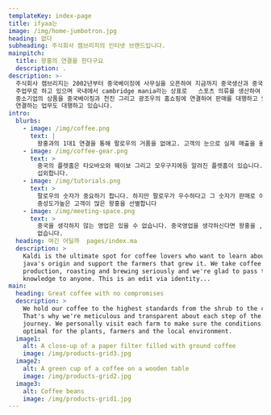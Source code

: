 ```yaml
---
templateKey: index-page
title: ifyaa는
image: /img/home-jumbotron.jpg
heading: 없다
subheading: 주식회사 캠브리지의 인터넷 브랜드입니다.
mainpitch:
  title: 왕홍의 연결을 한다구요
  description: .
description: >-
  주식회사 캠브리지는 2002년부터 중국베이징에 사무실을 오픈하여 지금까지 중국생산과 중국내 영업망 구축,  그리고 중국의 상표권 라이센싱등을
  주업무로 하고 있으며 국내에서 cambridge mania라는 상표로   스포츠 의류를 생산하여 판매하고 있습니다. 국내에서 생산되는
  중소기업의 상품을 중국베이징과 천진 그리고 광조우의 홈쇼핑에 연결하여 판매를 대행하고 있으며 최근에는 중국왕홍을 국내화장품업체등에 직접
  연결하는 업무도 대행하고 있습니다.
intro:
  blurbs:
    - image: /img/coffee.png
      text: |
        왕홍과의 1대1 연결을 통해 팔로우의 거품을 없애고. 고객의 눈으로 실제 매출을 올릴수 있는  왕홍을 연결합니다.
    - image: /img/coffee-gear.png
      text: >
        중국의 플렛홈은 타오바오와 웨이보 그리고 모우구지에등 알려진 플렛홈이 있습니다. 각 매체의  우선순위의 랭킹에 드는 왕홍을
        섭외합니다.
    - image: /img/tutorials.png
      text: >
        팔로우의 숫자가 중요하기 합니다. 하지만 팔로우가 우수하다고 그 숫자가 판매로 이어지는 것은  아닙니다. 팔로우가 적어도.
        충성도가높은 고객이 많은 왕홍을 선별합니다
    - image: /img/meeting-space.png
      text: >
        중국을 생각하지 않는 영업은 있을 수 없습니다. 중국영업을 생각하신다면 왕홍을 , 그리고 인터넷  플렛폼을 염두에 두지 않을수
        없습니다.
  heading: 여긴 어딜까  pages/index.ma
  description: >
    Kaldi is the ultimate spot for coffee lovers who want to learn about their
    java's origin and support the farmers that grew it. We take coffee
    production, roasting and brewing seriously and we're glad to pass that
    knowledge to anyone. This is an edit via identity...
main:
  heading: Great coffee with no compromises
  description: >
    We hold our coffee to the highest standards from the shrub to the cup.
    That's why we're meticulous and transparent about each step of the coffee's
    journey. We personally visit each farm to make sure the conditions are
    optimal for the plants, farmers and the local environment.
  image1:
    alt: A close-up of a paper filter filled with ground coffee
    image: /img/products-grid3.jpg
  image2:
    alt: A green cup of a coffee on a wooden table
    image: /img/products-grid2.jpg
  image3:
    alt: Coffee beans
    image: /img/products-grid1.jpg
---
```

